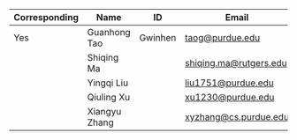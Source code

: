 | Corresponding | Name          | ID        | Email                  |
| ------------- | ------------- | --------- | ---------------------- |
| Yes           | Guanhong Tao  | Gwinhen   | taog@purdue.edu        |
|               | Shiqing Ma    |           | shiqing.ma@rutgers.edu |
|               | Yingqi Liu    |           | liu1751@purdue.edu     |
|               | Qiuling Xu    |           | xu1230@purdue.edu      |
|               | Xiangyu Zhang |           | xyzhang@cs.purdue.edu  |
